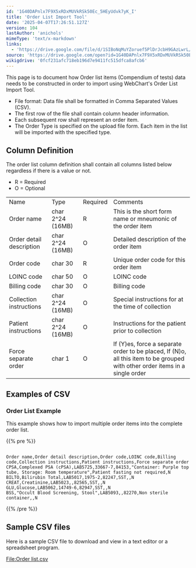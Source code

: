 ```yaml
---
id: '1G40DAPnlx7F9X5xRDxMUVkRSk50Ec_5HEyUdvk7yK_I'
title: 'Order List Import Tool'
date: '2025-04-07T17:26:51.127Z'
version: 104
lastAuthor: 'anichols'
mimeType: 'text/x-markdown'
links:
  - 'https://drive.google.com/file/d/1SIBoNqMuYZoruef5PlDrJcbH9GAzLwrL/view?usp=sharing'
source: 'https://drive.google.com/open?id=1G40DAPnlx7F9X5xRDxMUVkRSk50Ec_5HEyUdvk7yK_I'
wikigdrive: '0fcf231afc718eb196d7e9411fc515dfca8afcb6'
---
```

This page is to document how Order list items (Compendium of tests) data needs to be constructed in order to import using WebChart's Order List Import Tool.

* File format: Data file shall be formatted in Comma Separated Values (CSV).
* The first row of the file shall contain column header information.
* Each subsequent row shall represent an order item.
* The Order Type is specified on the upload file form. Each item in the list will be imported with the specified type.

## Column Definition

The order list column definition shall contain all columns listed below regardless if there is a value or not.

* R = Required
* O = Optional
<table>
<tr>
<td>Name</td>
<td>Type</td>
<td>Required</td>
<td>Comments</td>
</tr>
<tr>
<td>Order name</td>
<td>char 2^24 (16MB)</td>
<td>R</td>
<td>This is the short form name or mneumonic of the order item</td>
</tr>
<tr>
<td>Order detail description</td>
<td>char 2^24 (16MB)</td>
<td>O</td>
<td>Detailed description of the order item</td>
</tr>
<tr>
<td>Order code</td>
<td>char 30</td>
<td>R</td>
<td>Unique order code for this order item</td>
</tr>
<tr>
<td>LOINC code</td>
<td>char 50</td>
<td>O</td>
<td>LOINC code</td>
</tr>
<tr>
<td>Billing code</td>
<td>char 30</td>
<td>O</td>
<td>Billing code</td>
</tr>
<tr>
<td>Collection instructions</td>
<td>char 2^24 (16MB)</td>
<td>O</td>
<td>Special instructions for at the time of collection</td>
</tr>
<tr>
<td>Patient instructions</td>
<td>char 2^24 (16MB)</td>
<td>O</td>
<td>Instructions for the patient prior to collection</td>
</tr>
<tr>
<td>Force separate order</td>
<td>char 1</td>
<td>O</td>
<td>If (Y)es, force a separate order to be placed, If (N)o, all this item to be grouped with other order items in a single order</td>
</tr>
</table>

## Examples of CSV

### Order List Example

This example shows how to import multiple order items into the complete order list.

{{% pre %}}
```

Order name,Order detail description,Order code,LOINC code,Billing code,Collection instructions,Patient instructions,Force separate order
CPSA,Complexed PSA (cPSA),LAB5725,33667-7,84153,"Container: Purple top tube, Storage: Room temperature",Patient fasting not required,N
BILTO,Bilirubin Total,LAB5017,1975-2,82247,SST,,N
CREAT,Creatinine,LAB5023,,82565,SST,,N
GLU,Glucose,LAB5062,14749-6,82947,SST,,N
BSS,"Occult Blood Screening, Stool",LAB5093,,82270,Non sterile container,,N
```
{{% /pre %}}

## Sample CSV files

Here is a sample CSV file to download and view in a text editor or a spreadsheet program.

[File:Order list.csv](https://drive.google.com/file/d/1SIBoNqMuYZoruef5PlDrJcbH9GAzLwrL/view?usp=sharing)
